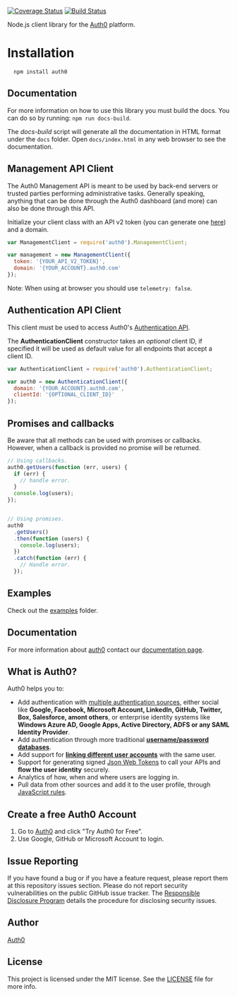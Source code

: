 [![Coverage Status](https://coveralls.io/repos/github/auth0/node-auth0/badge.svg?branch=master)](https://coveralls.io/github/auth0/node-auth0?branch=master) [![Build Status](https://travis-ci.org/auth0/node-auth0.svg)](https://travis-ci.org/auth0/node-auth0)

Node.js client library for the [Auth0](https://auth0.com) platform.

# Installation

~~~
  npm install auth0
~~~

## Documentation
For more information on how to use this library you must build the docs. You can do so by running: `npm run docs-build`.

The *docs-build* script will generate all the documentation in HTML format under the `docs` folder. Open `docs/index.html` in any web browser to see the documentation.

## Management API Client
The Auth0 Management API is meant to be used by back-end servers or trusted parties performing administrative tasks. Generally speaking, anything that can be done through the Auth0 dashboard (and more) can also be done through this API.


Initialize your client class with an API v2 token (you can generate one [here](https://auth0.com/docs/apiv2)) and a domain.

~~~js
var ManagementClient = require('auth0').ManagementClient;

var management = new ManagementClient({
  token: '{YOUR_API_V2_TOKEN}',
  domain: '{YOUR_ACCOUNT}.auth0.com'
});
~~~

Note: When using at browser you should use `telemetry: false`.

## Authentication API Client
This client must be used to access Auth0's [Authentication API](https://auth0.com/docs/auth-api).

The **AuthenticationClient** constructor takes an *optional* client ID, if specified it will be used as default value for all endpoints that accept a client ID.

~~~js
var AuthenticationClient = require('auth0').AuthenticationClient;

var auth0 = new AuthenticationClient({
  domain: '{YOUR_ACCOUNT}.auth0.com',
  clientId: '{OPTIONAL_CLIENT_ID}'
});
~~~

## Promises and callbacks

Be aware that all methods can be used with promises or callbacks. However, when a callback is provided no promise will be returned.

~~~js
// Using callbacks.
auth0.getUsers(function (err, users) {
  if (err) {
    // handle error.
  }
  console.log(users);
});


// Using promises.
auth0
  .getUsers()
  .then(function (users) {
    console.log(users);
  })
  .catch(function (err) {
    // Handle error.
  });
~~~


## Examples

Check out the [examples](examples/) folder.

## Documentation

For more information about [auth0](http://auth0.com) contact our [documentation page](http://docs.auth0.com/).

## What is Auth0?

Auth0 helps you to:

* Add authentication with [multiple authentication sources](https://docs.auth0.com/identityproviders), either social like **Google, Facebook, Microsoft Account, LinkedIn, GitHub, Twitter, Box, Salesforce, amont others**, or enterprise identity systems like **Windows Azure AD, Google Apps, Active Directory, ADFS or any SAML Identity Provider**.
* Add authentication through more traditional **[username/password databases](https://docs.auth0.com/mysql-connection-tutorial)**.
* Add support for **[linking different user accounts](https://docs.auth0.com/link-accounts)** with the same user.
* Support for generating signed [Json Web Tokens](https://docs.auth0.com/jwt) to call your APIs and **flow the user identity** securely.
* Analytics of how, when and where users are logging in.
* Pull data from other sources and add it to the user profile, through [JavaScript rules](https://docs.auth0.com/rules).

## Create a free Auth0 Account

1. Go to [Auth0](https://auth0.com) and click "Try Auth0 for Free".
2. Use Google, GitHub or Microsoft Account to login.

## Issue Reporting

If you have found a bug or if you have a feature request, please report them at this repository issues section. Please do not report security vulnerabilities on the public GitHub issue tracker. The [Responsible Disclosure Program](https://auth0.com/whitehat) details the procedure for disclosing security issues.

## Author

[Auth0](auth0.com)

## License

This project is licensed under the MIT license. See the [LICENSE](LICENSE) file for more info.
